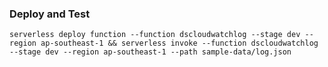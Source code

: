 ### Deploy and Test
`serverless deploy function --function dscloudwatchlog --stage dev --region ap-southeast-1 && serverless invoke --function dscloudwatchlog --stage dev --region ap-southeast-1 --path sample-data/log.json`